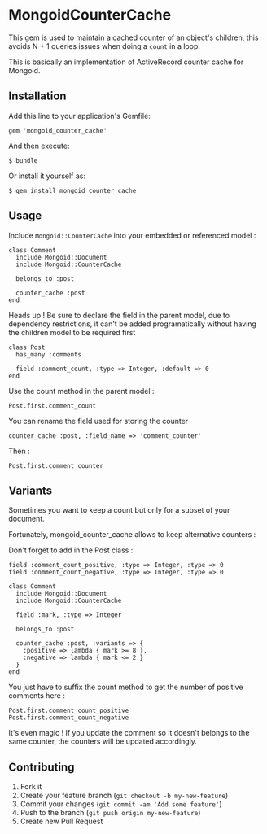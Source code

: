 # MongoidCounterCache

This gem is used to maintain a cached counter of an object's children, this avoids N + 1 queries issues when doing a ``count`` in a loop.

This is basically an implementation of ActiveRecord counter cache for Mongoid.

## Installation

Add this line to your application's Gemfile:

    gem 'mongoid_counter_cache'

And then execute:

    $ bundle

Or install it yourself as:

    $ gem install mongoid_counter_cache

## Usage

Include ``Mongoid::CounterCache`` into your embedded or referenced model :

    class Comment
      include Mongoid::Document
      include Mongoid::CounterCache

      belongs_to :post

      counter_cache :post
    end

Heads up ! Be sure to declare the field in the parent model, due to dependency restrictions, it can't be added programatically without having the children model to be required first

    class Post
      has_many :comments

      field :comment_count, :type => Integer, :default => 0
    end

Use the count method in the parent model :

    Post.first.comment_count

You can rename the field used for storing the counter

    counter_cache :post, :field_name => 'comment_counter'

Then :

    Post.first.comment_counter

## Variants

Sometimes you want to keep a count but only for a subset of your document.

Fortunately, mongoid_counter_cache allows to keep alternative counters :

Don't forget to add in the Post class :

    field :comment_count_positive, :type => Integer, :type => 0
    field :comment_count_negative, :type => Integer, :type => 0

    class Comment
      include Mongoid::Document
      include Mongoid::CounterCache

      field :mark, :type => Integer

      belongs_to :post

      counter_cache :post, :variants => {
        :positive => lambda { mark >= 8 },
        :negative => lambda { mark <= 2 }
      }
    end

You just have to suffix the count method to get the number of positive comments here :

    Post.first.comment_count_positive
    Post.first.comment_count_negative

It's even magic ! If you update the comment so it doesn't belongs to the same counter, the counters will be updated accordingly.

## Contributing

1. Fork it
2. Create your feature branch (`git checkout -b my-new-feature`)
3. Commit your changes (`git commit -am 'Add some feature'`)
4. Push to the branch (`git push origin my-new-feature`)
5. Create new Pull Request

